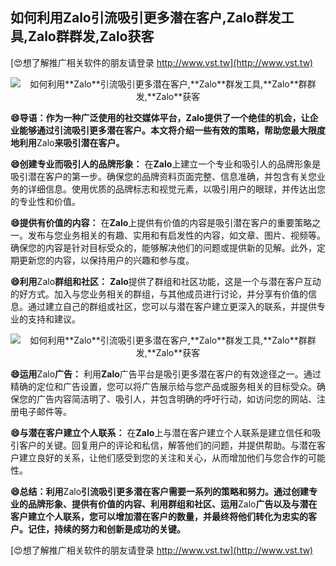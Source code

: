 ## **如何利用**Zalo**引流吸引更多潜在客户,**Zalo**群发工具,**Zalo**群群发,**Zalo**获客**

[😍想了解推广相关软件的朋友请登录 http://www.vst.tw](http://www.vst.tw)

 <center><img src="https://vst.tw/MP4/tuiguang/png/2.png" alt="如何利用**Zalo**引流吸引更多潜在客户,**Zalo**群发工具,**Zalo**群群发,**Zalo**获客"></center>

**😄导语：作为一种广泛使用的社交媒体平台，**Zalo**提供了一个绝佳的机会，让企业能够通过引流吸引更多潜在客户。本文将介绍一些有效的策略，帮助您最大限度地利用**Zalo**来吸引潜在客户。**

**😄创建专业而吸引人的品牌形象：**
在**Zalo**上建立一个专业和吸引人的品牌形象是吸引潜在客户的第一步。确保您的品牌资料页面完整、信息准确，并包含有关您业务的详细信息。使用优质的品牌标志和视觉元素，以吸引用户的眼球，并传达出您的专业性和价值。

**😄提供有价值的内容：**
在**Zalo**上提供有价值的内容是吸引潜在客户的重要策略之一。发布与您业务相关的有趣、实用和有启发性的内容，如文章、图片、视频等。确保您的内容是针对目标受众的，能够解决他们的问题或提供新的见解。此外，定期更新您的内容，以保持用户的兴趣和参与度。

**😄利用**Zalo**群组和社区：**
**Zalo**提供了群组和社区功能，这是一个与潜在客户互动的好方式。加入与您业务相关的群组，与其他成员进行讨论，并分享有价值的信息。通过建立自己的群组或社区，您可以与潜在客户建立更深入的联系，并提供专业的支持和建议。

 <center><img src="https://vst.tw/MP4/tuiguang/png/6.png" alt="如何利用**Zalo**引流吸引更多潜在客户,**Zalo**群发工具,**Zalo**群群发,**Zalo**获客"></center>

**😄运用**Zalo**广告：**
利用**Zalo**广告平台是吸引更多潜在客户的有效途径之一。通过精确的定位和广告设置，您可以将广告展示给与您产品或服务相关的目标受众。确保您的广告内容简洁明了、吸引人，并包含明确的呼吁行动，如访问您的网站、注册电子邮件等。

**😄与潜在客户建立个人联系：**
在**Zalo**上与潜在客户建立个人联系是建立信任和吸引客户的关键。回复用户的评论和私信，解答他们的问题，并提供帮助。与潜在客户建立良好的关系，让他们感受到您的关注和关心，从而增加他们与您合作的可能性。

**😄总结：利用**Zalo**引流吸引更多潜在客户需要一系列的策略和努力。通过创建专业的品牌形象、提供有价值的内容、利用群组和社区、运用**Zalo**广告以及与潜在客户建立个人联系，您可以增加潜在客户的数量，并最终将他们转化为忠实的客户。记住，持续的努力和创新是成功的关键。**

[😍想了解推广相关软件的朋友请登录 http://www.vst.tw](http://www.vst.tw)



